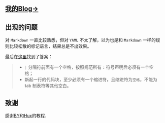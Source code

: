 ## [我的Blog->](https://sunwgit.github.io/)

## 出现的问题

对 `Markdown` 一直比较熟悉，但对 `YAML` 不太了解，以为也是和 `Markdown` 一样的规则比较松散的标记语言，结果总是不出效果。

最后在[这里](http://www.cnblogs.com/kaiye/archive/2013/04/24/3039346.html)找到了答案：

>   -   `|` 分隔符前面有一个空格，按照规范所有 `:` 符号声明后必须有一个空格；
>   -   新起一行的代码块，至少必须有一个缩进符，且缩进符为`空格`，不能为 tab 制表符等其他空白。

## 致谢

感谢[BY](http://qiubaiying.github.io/)和[Hux](https://github.com/Huxpro/huxpro.github.io)的教程.